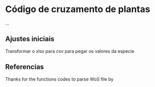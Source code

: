 # Código de cruzamento de plantas

...

## Ajustes iniciais

Transformar o xlsx para csv para pegar os valores da especie

## Referencias

Thanks for the functions codes to parse WoS file by
